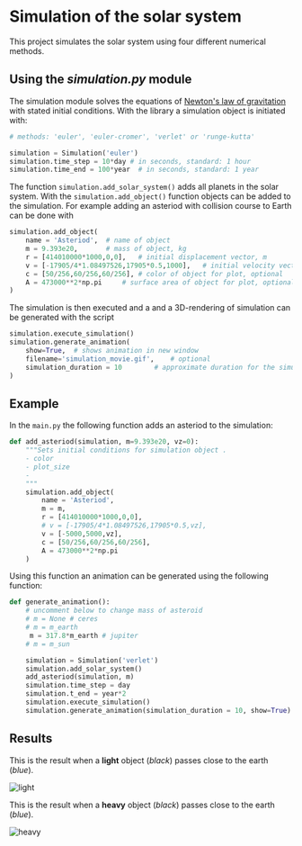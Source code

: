 # Simulation of the solar system

This project simulates the solar system using four different numerical methods.

## Using the *simulation.py* module

The simulation module solves the equations of [Newton's law of gravitation](https://en.wikipedia.org/wiki/Kepler%27s_laws_of_planetary_motion#Newton's_law_of_gravitation) with stated initial conditions. With the library a simulation object is initiated with:

```python
# methods: 'euler', 'euler-cromer', 'verlet' or 'runge-kutta'

simulation = Simulation('euler')
simulation.time_step = 10*day # in seconds, standard: 1 hour
simulation.time_end = 100*year  # in seconds, standard: 1 year
```

The function  `simulation.add_solar_system()` adds all planets in the solar system. With the `simulation.add_object()` function objects can be added to the simulation.  For example adding an asteriod with collision course to Earth can be done with

```python
simulation.add_object(
    name = 'Asteriod',	# name of object
    m = 9.393e20,		# mass of object, kg
    r = [414010000*1000,0,0],	# initial displacement vector, m
    v = [-17905/4*1.08497526,17905*0.5,1000],	# initial velocity vector, m/s
    c = [50/256,60/256,60/256],	# color of object for plot, optional
    A = 473000**2*np.pi		# surface area of object for plot, optional 
)
```

The simulation is then executed and a and a 3D-rendering of simulation can be generated with the script

```python
simulation.execute_simulation()
simulation.generate_animation(
	show=True,	# shows animation in new window
	filename='simulation_movie.gif',	# optional
	simulation_duration = 10 		# approximate duration for the simulation, s, default is 10
)
```

## Example 

In the `main.py` the following function adds an asteriod to the simulation:

```python
def add_asteriod(simulation, m=9.393e20, vz=0):
    """Sets initial conditions for simulation object .
    - color
    - plot_size
    -
    """
    simulation.add_object(
        name = 'Asteriod',
        m = m,
        r = [414010000*1000,0,0],
        # v = [-17905/4*1.08497526,17905*0.5,vz],
        v = [-5000,5000,vz],
        c = [50/256,60/256,60/256],
        A = 473000**2*np.pi
    )
```

Using this function an animation can be generated using the following function:

```python
def generate_animation():
    # uncomment below to change mass of asteroid
    # m = None # ceres
    # m = m_earth
     m = 317.8*m_earth # jupiter
    # m = m_sun

    simulation = Simulation('verlet')
    simulation.add_solar_system()
    add_asteriod(simulation, m)
    simulation.time_step = day
    simulation.t_end = year*2
    simulation.execute_simulation()
    simulation.generate_animation(simulation_duration = 10, show=True)
```

## Results

This is the result when a **light** object (*black*) passes close to the earth (*blue*).

![light](light-object.gif)

This is the result when a **heavy** object (*black*) passes close to the earth (*blue*).

![heavy](heavy-object.gif)
